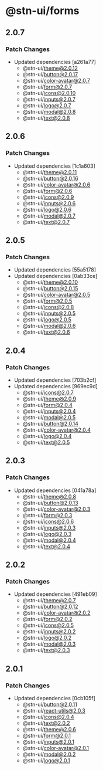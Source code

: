 # @stn-ui/forms

## 2.0.7

### Patch Changes

- Updated dependencies [a261a77]
  - @stn-ui/theme@2.0.12
  - @stn-ui/button@2.0.17
  - @stn-ui/color-avatar@2.0.7
  - @stn-ui/form@2.0.7
  - @stn-ui/icons@2.0.10
  - @stn-ui/inputs@2.0.7
  - @stn-ui/logo@2.0.7
  - @stn-ui/modal@2.0.8
  - @stn-ui/text@2.0.8

## 2.0.6

### Patch Changes

- Updated dependencies [1c1a603]
  - @stn-ui/theme@2.0.11
  - @stn-ui/button@2.0.16
  - @stn-ui/color-avatar@2.0.6
  - @stn-ui/form@2.0.6
  - @stn-ui/icons@2.0.9
  - @stn-ui/inputs@2.0.6
  - @stn-ui/logo@2.0.6
  - @stn-ui/modal@2.0.7
  - @stn-ui/text@2.0.7

## 2.0.5

### Patch Changes

- Updated dependencies [55a5178]
- Updated dependencies [0ab33ce]
  - @stn-ui/theme@2.0.10
  - @stn-ui/button@2.0.15
  - @stn-ui/color-avatar@2.0.5
  - @stn-ui/form@2.0.5
  - @stn-ui/icons@2.0.8
  - @stn-ui/inputs@2.0.5
  - @stn-ui/logo@2.0.5
  - @stn-ui/modal@2.0.6
  - @stn-ui/text@2.0.6

## 2.0.4

### Patch Changes

- Updated dependencies [703b2cf]
- Updated dependencies [969ec9d]
  - @stn-ui/icons@2.0.7
  - @stn-ui/theme@2.0.9
  - @stn-ui/form@2.0.4
  - @stn-ui/inputs@2.0.4
  - @stn-ui/modal@2.0.5
  - @stn-ui/button@2.0.14
  - @stn-ui/color-avatar@2.0.4
  - @stn-ui/logo@2.0.4
  - @stn-ui/text@2.0.5

## 2.0.3

### Patch Changes

- Updated dependencies [041a78a]
  - @stn-ui/theme@2.0.8
  - @stn-ui/button@2.0.13
  - @stn-ui/color-avatar@2.0.3
  - @stn-ui/form@2.0.3
  - @stn-ui/icons@2.0.6
  - @stn-ui/inputs@2.0.3
  - @stn-ui/logo@2.0.3
  - @stn-ui/modal@2.0.4
  - @stn-ui/text@2.0.4

## 2.0.2

### Patch Changes

- Updated dependencies [491eb09]
  - @stn-ui/theme@2.0.7
  - @stn-ui/button@2.0.12
  - @stn-ui/color-avatar@2.0.2
  - @stn-ui/form@2.0.2
  - @stn-ui/icons@2.0.5
  - @stn-ui/inputs@2.0.2
  - @stn-ui/logo@2.0.2
  - @stn-ui/modal@2.0.3
  - @stn-ui/text@2.0.3

## 2.0.1

### Patch Changes

- Updated dependencies [0cb105f]
  - @stn-ui/button@2.0.11
  - @stn-ui/react-utils@2.0.3
  - @stn-ui/icons@2.0.4
  - @stn-ui/text@2.0.2
  - @stn-ui/theme@2.0.6
  - @stn-ui/form@2.0.1
  - @stn-ui/inputs@2.0.1
  - @stn-ui/color-avatar@2.0.1
  - @stn-ui/modal@2.0.2
  - @stn-ui/logo@2.0.1
